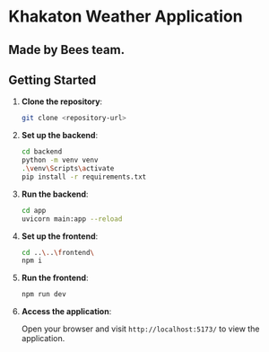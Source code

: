 # Khakaton Weather Application

## Made by Bees team.

## Getting Started

1. **Clone the repository**:

    ```bash
    git clone <repository-url>
    ```

2. **Set up the backend**:

    ```bash
    cd backend
    python -m venv venv
    .\venv\Scripts\activate
    pip install -r requirements.txt
    ```

3. **Run the backend**:

    ```bash
    cd app
    uvicorn main:app --reload
    ```

4. **Set up the frontend**:

    ```bash
    cd ..\..\frontend\
    npm i
    ```

5. **Run the frontend**:

    ```bash
    npm run dev
    ```

6. **Access the application**:

    Open your browser and visit `http://localhost:5173/` to view the application.
